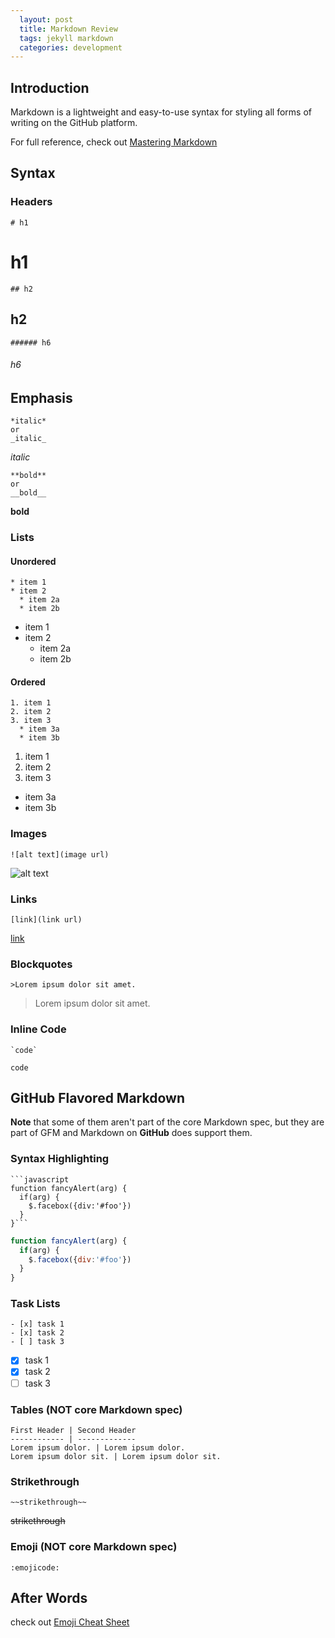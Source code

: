 ```yaml
---
  layout: post
  title: Markdown Review
  tags: jekyll markdown
  categories: development
---
```


## Introduction

Markdown is a lightweight and easy-to-use syntax for styling all forms of writing on the GitHub platform.
<!--excerpt-->

For full reference, check out [Mastering Markdown](https://guides.github.com/features/mastering-markdown/)

## Syntax

### Headers

```
# h1
```

# h1

```
## h2
```

## h2

```
###### h6
```

###### h6

## Emphasis

```
*italic*
or
_italic_
```

*italic*

```
**bold**
or
__bold__
```

**bold**

### Lists

#### Unordered

```
* item 1
* item 2
  * item 2a
  * item 2b
```

* item 1
* item 2
  * item 2a
  * item 2b

#### Ordered

```
1. item 1
2. item 2
3. item 3
  * item 3a
  * item 3b
```

1. item 1
2. item 2
3. item 3
  * item 3a
  * item 3b

### Images

```
![alt text](image url)
```

![alt text](http://lorempixel.com/g/200/200/)

### Links

```
[link](link url)
```

[link](http://lorempixel.com/g/200/200/)

### Blockquotes

```
>Lorem ipsum dolor sit amet.
```

>Lorem ipsum dolor sit amet.

### Inline Code

```
`code`
```

`code`

## GitHub Flavored Markdown

**Note** that some of them aren't part of the core Markdown spec, but they are part of GFM and Markdown on **GitHub** does support them.

### Syntax Highlighting

```
```javascript
function fancyAlert(arg) {
  if(arg) {
    $.facebox({div:'#foo'})
  }
}```
```

```javascript
function fancyAlert(arg) {
  if(arg) {
    $.facebox({div:'#foo'})
  }
}
```

### Task Lists

```
- [x] task 1
- [x] task 2
- [ ] task 3
```

- [x] task 1
- [x] task 2
- [ ] task 3

### Tables (NOT core Markdown spec)

```
First Header | Second Header
------------ | -------------
Lorem ipsum dolor. | Lorem ipsum dolor.
Lorem ipsum dolor sit. | Lorem ipsum dolor sit.
```

### Strikethrough

```
~~strikethrough~~
```

~~strikethrough~~

### Emoji (NOT core Markdown spec)

```
:emojicode:
```

## After Words

check out [Emoji Cheat Sheet](http://www.emoji-cheat-sheet.com/)
